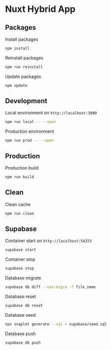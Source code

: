 # Nuxt Hybrid App

## Packages

Install packages

```bash
npm install
```

Reinstall packages

```bash
npm run reinstall
```

Update packages
```bash
npm update
```

## Development

Local environment on `http://localhost:3000`

```bash
npm run local -- --open
```

Production environment

```bash
npm run prod -- --open
```

## Production

Production build

```bash
npm run build
```

## Clean

Clean cache

```bash
npm run clean
```

## Supabase

Container start on `http://localhost:54323`

```bash
supabase start
```

Container stop
```bash
supabase stop
```

Database migrate

```bash
supabase db diff --use-migra -f file_name
```

Database reset

```bash
supabase db reset
```

Database seed

```bash
npx snaplet generate --sql > supabase/seed.sql
```

Database push

```bash
supabase db push
```
